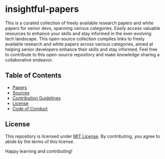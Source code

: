 # insightful-papers

This is a curated collection of freely available research papers and white papers for senior devs, spanning various categories. Easily access valuable resources to enhance your skills and stay informed in the ever-evolving tech landscape. This open-source collection compiles links to freely available research and white papers across various categories, aimed at helping senior developers enhance their skills and stay informed. Feel free to contribute to this open-source repository and make knowledge sharing a collaborative endeavor.

## Table of Contents

- [Papers](papers.md)
- [Sources](sources.md)
- [Contribution Guidelines](CONTRIBUTING.md)
- [License](#license)
- [Code of Conduct](CODE_OF_CONDUCT.md)

## License

This repository is licensed under [MIT License](LICENSE). By contributing, you agree to abide by the terms of this license.

Happy learning and contributing!
